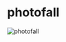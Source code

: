 # photofall
![photofall](https://raw.githubusercontent.com/photofallapp/photofall/master/screenshot/1.jpg)
